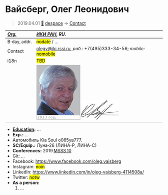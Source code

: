 # Вайсберг, Олег Леонидович
> 2019.04.01 [🚀](../index/index.md) [despace](index.md) → [Contact](contact.md)

|*[Org.](contact.md)*|*[ИКИ РАН](zz_iki_ras.md), RU.*|
|:--|:--|
|B‑day, addr.|<mark>nodate</mark> / …|
|Contact|<olegv@iki.rssi.ru>, *раб.:* +7(495)333-34-56; *mobile:* <mark>nomobile</mark>|
|i18n|<mark>TBD</mark>|
||![](f/contact/v/vaysberg1_photo.jpg) [![](f/contact/v/vaysberg1_sign_thumb.jpg)](f/contact/v/vaysberg1_sign.png)|

   - **[Education](edu.md):** …
   - **Exp.:** …
   - Автомобиль Kia Soul о065ув777.
   - **SC/Equip.:** Луна‑26 (ЛИНА-Р, ЛИНА-С)
   - **Conferences:** 2019 [MSSS 10](msss_10.md)
   - Git: …
   - Facebook: <https://www.facebook.com/oleg.vaisberg>
   - Instagram: <mark>noin</mark>
   - LinkedIn: <https://www.linkedin.com/in/oleg-vaisberg-4114508a/>
   - Twitter: <mark>notw</mark>
   - **As a person:**
      1. …
